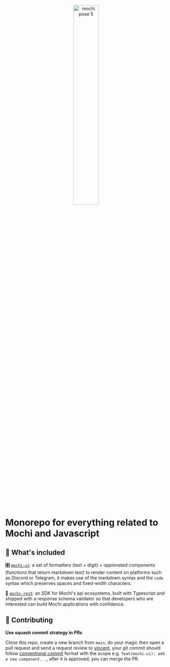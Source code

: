 <p align="center">
  <img src="https://github.com/consolelabs/mochi.js/assets/25856620/a0d2a321-1a40-4a6d-a140-ee4a89a7e110" alt="mochi pose 5" width="40%" />
</p>

# Monorepo for everything related to Mochi and Javascript

## 🧰 What's included

🎛 [`mochi-ui`](./packages/mochi-ui/README.md): a set of formatters (text + digit) + oppionated components (functions that return markdown text) to render content on platforms such as Discord or Telegram, it makes use of the markdown syntax and the `code` syntax which preserves spaces and fixed-width characters.

🚀 [`mochi-rest`](./packages/mochi-rest/README.md): an SDK for Mochi's api ecosystems, built with Typescript and shipped with a response schema validator so that developers who are interested can build Mochi applications with confidence.

## 🤝 Contributing

**Use squash commit strategy in PRs**

Clone this repo, create a new branch from `main`, do your magic then open a pull request and send a request review to [vincent](https://github.com/tuanddd), your git commit should follow [conventional commit](https://www.conventionalcommits.org/en/v1.0.0/) format with the scope e.g. `feat(mochi-ui): add a new component...`, after it is approved, you can merge the PR.
